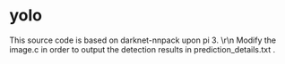 # yolo

This source code is based on darknet-nnpack upon pi 3. \r\n
Modify the image.c in order to output the detection results in prediction_details.txt .
